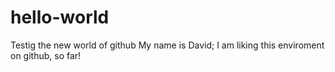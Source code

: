 # hello-world
Testig the new world of github
My name is David; I am liking this enviroment on github, so far!
